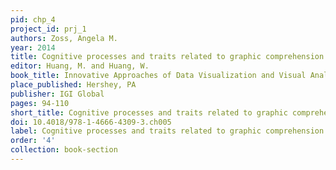 ```yaml
---
pid: chp_4
project_id: prj_1
authors: Zoss, Angela M.
year: 2014
title: Cognitive processes and traits related to graphic comprehension
editor: Huang, M. and Huang, W.
book_title: Innovative Approaches of Data Visualization and Visual Analytics
place_published: Hershey, PA
publisher: IGI Global
pages: 94-110
short_title: Cognitive processes and traits related to graphic comprehension
doi: 10.4018/978-1-4666-4309-3.ch005
label: Cognitive processes and traits related to graphic comprehension
order: '4'
collection: book-section
---
```

